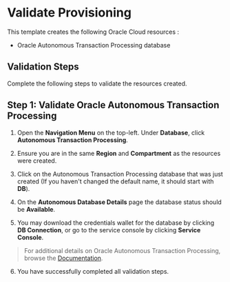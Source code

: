 # Validate Provisioning

This template creates the following Oracle Cloud resources :

* Oracle Autonomous Transaction Processing database

## Validation Steps

Complete the following steps to validate the resources created.

## **Step 1:** Validate Oracle Autonomous Transaction Processing

1. Open the **Navigation Menu** on the top-left. Under **Database**, click **Autonomous Transaction Processing**.

2. Ensure you are in the same **Region** and **Compartment** as the resources were created.

3. Click on the Autonomous Transaction Processing database that was just created (If you haven't changed the default name, it should start with **DB**).

4. On the **Autonomous Database Details** page the database status should be **Available**.

5. You may download the credentials wallet for the database by clicking **DB Connection**, or go to the service console by clicking **Service Console**.

> For additional details on Oracle Autonomous Transaction Processing, browse the [Documentation](https://docs.oracle.com/en/cloud/paas/atp-cloud/index.html).

6. You have successfully completed all validation steps.
